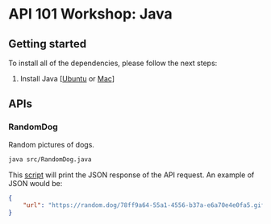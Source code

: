 # API 101 Workshop: Java

## Getting started

To install all of the dependencies, please follow the next steps:

1. Install Java [[Ubuntu](https://www.digitalocean.com/community/tutorials/how-to-install-java-with-apt-on-ubuntu-18-04) or [Mac](https://java.com/en/download/help/mac_install.xml)]

## APIs

### RandomDog

Random pictures of dogs.

```bash
java src/RandomDog.java
```

This [script](src/RandomDog.java) will print the JSON response of the API request. An example of JSON would be:

```json
{
    "url": "https://random.dog/78ff9a64-55a1-4556-b37a-e6a70e4e0fa5.gif"
}
```

